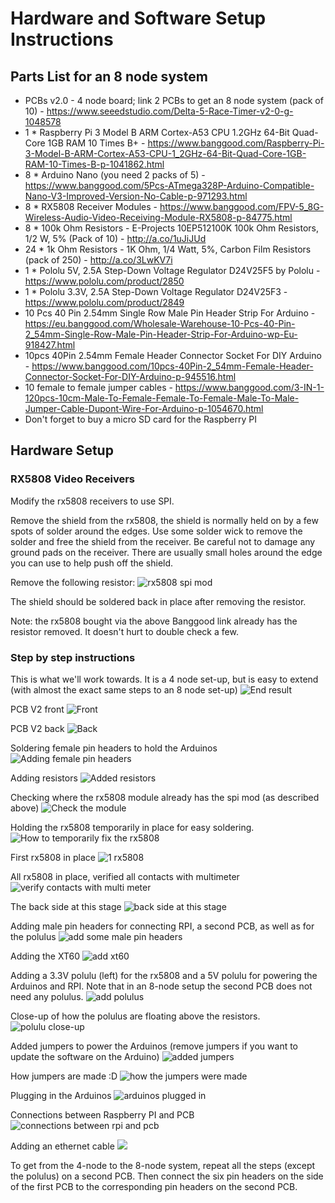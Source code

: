 # Hardware and Software Setup Instructions

## Parts List for an 8 node system

* PCBs v2.0 - 4 node board; link 2 PCBs to get an 8 node system (pack of 10) - https://www.seeedstudio.com/Delta-5-Race-Timer-v2-0-g-1048578
* 1 * Raspberry Pi 3 Model B ARM Cortex-A53 CPU 1.2GHz 64-Bit Quad-Core 1GB RAM 10 Times B+ - https://www.banggood.com/Raspberry-Pi-3-Model-B-ARM-Cortex-A53-CPU-1_2GHz-64-Bit-Quad-Core-1GB-RAM-10-Times-B-p-1041862.html
* 8 * Arduino Nano (you need 2 packs of 5) - https://www.banggood.com/5Pcs-ATmega328P-Arduino-Compatible-Nano-V3-Improved-Version-No-Cable-p-971293.html
* 8 * RX5808 Receiver Modules - https://www.banggood.com/FPV-5_8G-Wireless-Audio-Video-Receiving-Module-RX5808-p-84775.html
* 8 * 100k Ohm Resistors - E-Projects 10EP512100K 100k Ohm Resistors, 1/2 W, 5% (Pack of 10) - http://a.co/1uJiJUd
* 24 * 1k Ohm Resistors - 1K Ohm, 1/4 Watt, 5%, Carbon Film Resistors (pack of 250) - http://a.co/3LwKV7i
* 1 * Pololu 5V, 2.5A Step-Down Voltage Regulator D24V25F5 by Pololu - https://www.pololu.com/product/2850
* 1 * Pololu 3.3V, 2.5A Step-Down Voltage Regulator D24V25F3 - https://www.pololu.com/product/2849
* 10 Pcs 40 Pin 2.54mm Single Row Male Pin Header Strip For Arduino -
https://eu.banggood.com/Wholesale-Warehouse-10-Pcs-40-Pin-2_54mm-Single-Row-Male-Pin-Header-Strip-For-Arduino-wp-Eu-918427.html
* 10pcs 40Pin 2.54mm Female Header Connector Socket For DIY Arduino - https://www.banggood.com/10pcs-40Pin-2_54mm-Female-Header-Connector-Socket-For-DIY-Arduino-p-945516.html
* 10 female to female jumper cables - https://www.banggood.com/3-IN-1-120pcs-10cm-Male-To-Female-Female-To-Female-Male-To-Male-Jumper-Cable-Dupont-Wire-For-Arduino-p-1054670.html
* Don't forget to buy a micro SD card for the Raspberry PI

## Hardware Setup

### RX5808 Video Receivers
Modify the rx5808 receivers to use SPI.

Remove the shield from the rx5808, the shield is normally held on by a few spots of solder around the edges. Use some solder wick to remove the solder and free the shield from the receiver. Be careful not to damage any ground pads on the receiver. There are usually small holes around the edge you can use to help push off the shield.

Remove the following resistor:
![rx5808 spi mod](img/rx5808-new-top.jpg)

The shield should be soldered back in place after removing the resistor.

Note: the rx5808 bought via the above Banggood link already has the resistor removed. It doesn't hurt to double check a few.

### Step by step instructions

This is what we'll work towards. It is a 4 node set-up, but is easy to extend (with almost the exact same steps to an 8 node set-up)
![End result](img/pcbv2/0_end_result.jpg)

PCB V2 front
![Front](img/pcbv2/1_front.jpg)

PCB V2 back
![Back](img/pcbv2/2_back.jpg)

Soldering female pin headers to hold the Arduinos
![Adding female pin headers](img/pcbv2/3_female_pin_headers.jpg)

Adding resistors
![Added resistors](img/pcbv2/5_resistors_ready.jpg)

Checking where the rx5808 module already has the spi mod (as described above)
![Check the module](img/pcbv2/6_checking_module.jpg)

Holding the rx5808 temporarily in place for easy soldering.
![How to temporarily fix the rx5808](img/pcbv2/7_holding_rx5808_in_place.jpg)

First rx5808 in place
![1 rx5808](img/pcbv2/8_first_rx5808_done.jpg)

All rx5808 in place, verified all contacts with multimeter
![verify contacts with multi meter](img/pcbv2/10_all_rx5808_once_again.jpg)

The back side at this stage
![back side at this stage](img/pcbv2/11_back_with_solder.jpg)

Adding male pin headers for connecting RPI, a second PCB, as well as for the polulus
![add some male pin headers](img/pcbv2/12_male_pin_headers.jpg)

Adding the XT60
![add xt60](img/pcbv2/13_xt60.jpg)

Adding a 3.3V polulu (left) for the rx5808 and a 5V polulu for powering the Arduinos and RPI. Note that in an 8-node setup the second PCB does not need any polulus.
![add polulus](img/pcbv2/14_polulu.jpg)

Close-up of how the polulus are floating above the resistors.
![polulu close-up](img/pcbv2/15_polulu_close_up.jpg)

Added jumpers to power the Arduinos (remove jumpers if you want to update the software on the Arduino)
![added jumpers](img/pcbv2/16_jumpers.jpg)

How jumpers are made :D
![how the jumpers were made](img/pcbv2/17_how_jumpers_are_made.jpg)

Plugging in the Arduinos
![arduinos plugged in](img/pcbv2/18_arduinos.jpg)

Connections between Raspberry PI and PCB
![connections between rpi and pcb](img/pcbv2/19_connections.jpg)

Adding an ethernet cable
![](img/pcbv2/20_eth0.jpg)

To get from the 4-node to the 8-node system, repeat all the steps (except the polulus) on a second PCB. Then connect the six pin headers on the side of the first PCB to the corresponding pin headers on the second PCB.
